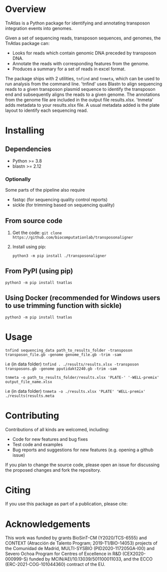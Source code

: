 # Overview

TnAtlas is a Python package for identifying and annotating transposon integration events into genomes.

Given a set of sequencing reads, transposon sequences, and genomes, the TnAtlas package can:

* Looks for reads which contain genomic DNA preceded by transposon DNA.
* Annotate the reads with corresponding features from the genome.
* Produces a summary for a set of reads in excel format.

The package ships with 2 utilities, `tnfind` and `tnmeta`, which can be used to run analysis from the command line. 
'tnfind' uses Blastn to align sequencing reads to a given transposon plasmid sequence to identify the transposon end and subsequently aligns the reads to a given genome. The annotations from the genome file are included in the output file results.xlsx. 
'tnmeta' adds metadata to your results.xlsx file. A usual metadata added is the plate layout to identify each sequencing read. 

# Installing

## Dependencies

* Python >= 3.8 
* blastn >= 2.12

### Optionally
Some parts of the pipeline also require

* fastqc (for sequencing quality control reports)
* sickle (for trimming based on sequencing quality)

## From source code

1. Get the code:
   `git clone https://github.com/biocomputationlab/transposonaligner`
3. Install using pip:
   
   `python3 -m pip install ./transposonaligner`

## From PyPI (using pip)

`python3 -m pip install tnatlas`

## Using Docker (recommended for Windows users to use trimming function with sickle)

`python3 -m pip install tnatlas`

# Usage

`tnfind sequencing_data path_to_results_folder -transposon transposon_file.gb -genome genome_file.gb -trim -sam` 

i.e (in data folder) `tnfind . ./results/results.xlsx -transposon transposons.gb -genome pputidakt2240.gb -trim -sam` 

`tnmeta -o path_to_results_folder/results.xlsx 'PLATE-' '-WELL-premix' output_file_name.xlsx`

i.e (in data folder) `tnmeta -o ./results.xlsx 'PLATE' 'WELL-premix' ./results(results.meta`

# Contributing

Contributions of all kinds are welcomed, including:
* Code for new features and bug fixes
* Test code and examples
* Bug reports and suggestions for new features (e.g. opening a github issue)

If you plan to change the source code, please open an issue for discussing the proposed changes and fork the repository.

# Citing

If you use this package as part of a publication, please cite: 

# Acknowledgements
This work was funded by grants BioSinT-CM (Y2020/TCS-6555) and CONTEXT
(Atracción de Talento Program; 2019-T1/BIO-14053) projects of the Comunidad de
Madrid, MULTI-SYSBIO (PID2020-117205GA-I00) and Severo Ochoa Program for
Centres of Excellence in R&D (CEX2020-000999-S) funded by
MCIN/AEI/10.13039/501100011033, and the ECCO (ERC-2021-COG-101044360)
contract of the EU.
